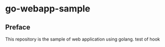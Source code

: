 # go-webapp-sample



## Preface
This repository is the sample of web application using golang.
test of hook
